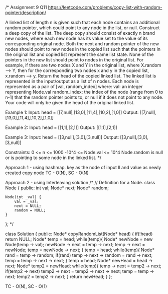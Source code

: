 /*
Assignment 9 Q11
https://leetcode.com/problems/copy-list-with-random-pointer/description/

A linked list of length n is given such that each node contains an additional random pointer, which could point to any node in the list, or null.
Construct a deep copy of the list. The deep copy should consist of exactly n brand new nodes, where each new node has its value set to the value of its corresponding original node. Both the next and random pointer of the new nodes should point to new nodes in the copied list such that the pointers in the original list and copied list represent the same list state. None of the pointers in the new list should point to nodes in the original list.
For example, if there are two nodes X and Y in the original list, where X.random --> Y, then for the corresponding two nodes x and y in the copied list, x.random --> y.
Return the head of the copied linked list.
The linked list is represented in the input/output as a list of n nodes. Each node is represented as a pair of [val, random_index] where:
val: an integer representing Node.val
random_index: the index of the node (range from 0 to n-1) that the random pointer points to, or null if it does not point to any node.
Your code will only be given the head of the original linked list.

Example 1:
Input: head = [[7,null],[13,0],[11,4],[10,2],[1,0]]
Output: [[7,null],[13,0],[11,4],[10,2],[1,0]]

Example 2:
Input: head = [[1,1],[2,1]]
Output: [[1,1],[2,1]]

Example 3:
Input: head = [[3,null],[3,0],[3,null]]
Output: [[3,null],[3,0],[3,null]]
 
Constraints:
0 <= n <= 1000
-10^4 <= Node.val <= 10^4
Node.random is null or is pointing to some node in the linked list.
*/

Approach 1 - using hashmap. key as the node of input ll and value as newly created copy node
TC - O(N), SC - O(N)

Approach 2 - using Interleaving solution
/*
// Definition for a Node.
class Node {
public:
    int val;
    Node* next;
    Node* random;
    
    Node(int _val) {
        val = _val;
        next = NULL;
        random = NULL;
    }
};
*/

class Solution {
public:
    Node* copyRandomList(Node* head) {
        if(!head) return NULL;
        Node* temp = head;
        while(temp){
            Node* newNode = new Node(temp -> val);
            newNode -> next = temp -> next;
            temp -> next = newNode;
            temp = newNode -> next;
        }
        temp = head;
        while(temp){
            Node* rand = temp -> random;
            if(rand) temp -> next -> random = rand -> next;
            temp = temp -> next -> next;
        }
        temp = head;
        Node* newHead = head -> next;
        Node* temp2 = newHead;
        while(temp){
            temp -> next = temp2 -> next;
            if(temp2 -> next) temp2 -> next = temp2 -> next -> next;
            temp = temp -> next;
            temp2 = temp2 -> next;
        }
        return newHead;
    }
};

TC - O(N), SC - O(1)